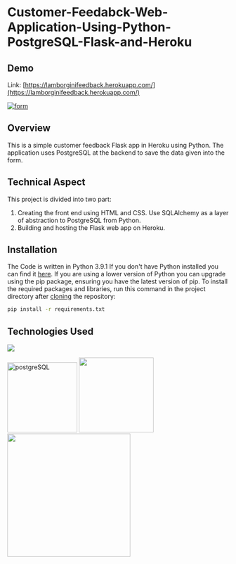 # Customer-Feedabck-Web-Application-Using-Python-PostgreSQL-Flask-and-Heroku

## Demo
Link: [https://lamborginifeedback.herokuapp.com/](https://lamborginifeedback.herokuapp.com/)

[![form](https://user-images.githubusercontent.com/37532698/108680763-b5306280-7507-11eb-86a3-c84884cd913a.jpg)](https://lamborginifeedback.herokuapp.com/)

## Overview
This is a simple customer feedback Flask app in Heroku using Python. The application uses PostgreSQL at the backend to save the data given into the form.

## Technical Aspect
This project is divided into two part:
1. Creating the front end using HTML and CSS. Use SQLAlchemy as a layer of abstraction to PostgreSQL from Python.
2. Building and hosting the Flask web app on Heroku.
    

## Installation
The Code is written in Python 3.9.1 If you don't have Python installed you can find it [here](https://www.python.org/downloads/). If you are using a lower version of Python you can upgrade using the pip package, ensuring you have the latest version of pip. To install the required packages and libraries, run this command in the project directory after [cloning](https://www.howtogeek.com/451360/how-to-clone-a-github-repository/) the repository:
```bash
pip install -r requirements.txt
```

## Technologies Used

![](https://forthebadge.com/images/badges/made-with-python.svg)

[<img width="159" alt="postgreSQL" src="https://user-images.githubusercontent.com/37532698/108682128-5f5cba00-7509-11eb-9ab4-2cc02f7971c0.png">](https://keras.io/) [<img target="_blank" src="https://flask.palletsprojects.com/en/1.1.x/_images/flask-logo.png" width=170>](https://flask.palletsprojects.com/en/1.1.x/) [<img target="_blank" src="https://number1.co.za/wp-content/uploads/2017/10/gunicorn_logo-300x85.png" width=280>](https://gunicorn.org)  


